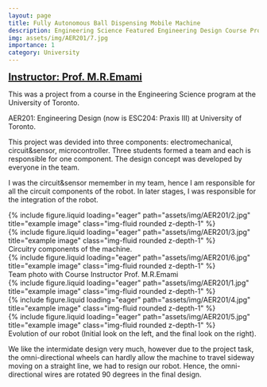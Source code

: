 ```yaml
---
layout: page
title: Fully Autonomous Ball Dispensing Mobile Machine
description: Engineering Science Featured Engineering Design Course Project 2019
img: assets/img/AER201/7.jpg
importance: 1
category: University
---
```


<a href="https://www.utias.utoronto.ca/research-and-centres/aerospace-mechatronics/" target="_blank" style="font-size: 20px; font-weight: bold;">Instructor: Prof. M.R.Emami</a>

This was a project from a course in the Engineering Science program at the University of Toronto. 

AER201: Engineering Design (now is ESC204: Praxis III) at University of Toronto.

This project was devided into three components: electromechanical, circuit&sensor, microcontroller. Three students formed a team and each is responsible for one component. The design concept was developed by everyone in the team.

I was the circuit&sensor memember in my team, hence I am responsible for all the circuit components of the robot. In later stages, I was responsible for the integration of the robot.

<div class="row">
    <div class="col-sm mt-3 mt-md-0">
        {% include figure.liquid loading="eager" path="assets/img/AER201/2.jpg" title="example image" class="img-fluid rounded z-depth-1" %}
    </div>
    <div class="col-sm mt-3 mt-md-0">
        {% include figure.liquid loading="eager" path="assets/img/AER201/3.jpg" title="example image" class="img-fluid rounded z-depth-1" %}
    </div>
</div>
<div class="caption">
        Circuitry components of the machine.
</div>

<div class="row">
    <div class="col-sm mt-3 mt-md-0">
        {% include figure.liquid loading="eager" path="assets/img/AER201/6.jpg" title="example image" class="img-fluid rounded z-depth-1" %}
    </div>
</div>
<div class="caption">
    Team photo with Course Instructor Prof. M.R.Emami
</div>


<div class="row justify-content-sm-center">
    <div class="col-sm-4 mt-3 mt-md-0">
        {% include figure.liquid loading="eager" path="assets/img/AER201/1.jpg" title="example image" class="img-fluid rounded z-depth-1" %}
        <img class="img-fluid rounded z-depth-1" src="{{ '/assets/img/AER201/1.jpg' | relative_url }}" alt="" title="example image"/>
    </div>
    <div class="col-sm-4 mt-3 mt-md-0">
        {% include figure.liquid loading="eager" path="assets/img/AER201/4.jpg" title="example image" class="img-fluid rounded z-depth-1" %}
    </div>
    <div class="col-sm-4 mt-3 mt-md-0">
        {% include figure.liquid loading="eager" path="assets/img/AER201/5.jpg" title="example image" class="img-fluid rounded z-depth-1" %}
    </div>
</div>
<div class="caption">
    Evolution of our robot (Initial look on the left, and the final look on the right).
</div>

We like the intermidate design very much, however due to the project task, the omni-directional wheels can hardly allow the machine to travel sideway moving on a straight line, we had to resign our robot. Hence, the omni-directional wires are rotated 90 degrees in the final design.